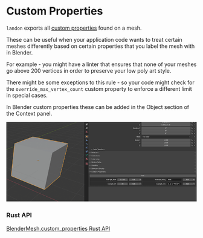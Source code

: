 # Custom Properties

`landon` exports all [custom properties][custom-properties-blender] found on a mesh.

These can be useful when your application code wants to treat certain meshes differently based on certain
properties that you label the mesh with in Blender.

For example - you might have a linter that ensures that none of your meshes go above 200 vertices in order
to preserve your low poly art style.

There might be some exceptions to this rule - so your code might check for the `override_max_vertex_count`
custom property to enforce a different limit in special cases.

In Blender custom properties these can be added in the Object section of the Context panel.

![Custom mesh properties](./custom-properties.png)

### Rust API

[BlenderMesh.custom_properties Rust API][custom-properties-rust-api]

[custom-properties-blender]: https://docs.blender.org/manual/en/2.79/data_system/custom_properties.html
[custom-properties-rust-api]: https://docs.rs/blender-mesh/latest/blender_mesh/struct.BlenderMesh.html#method.custom_properties
